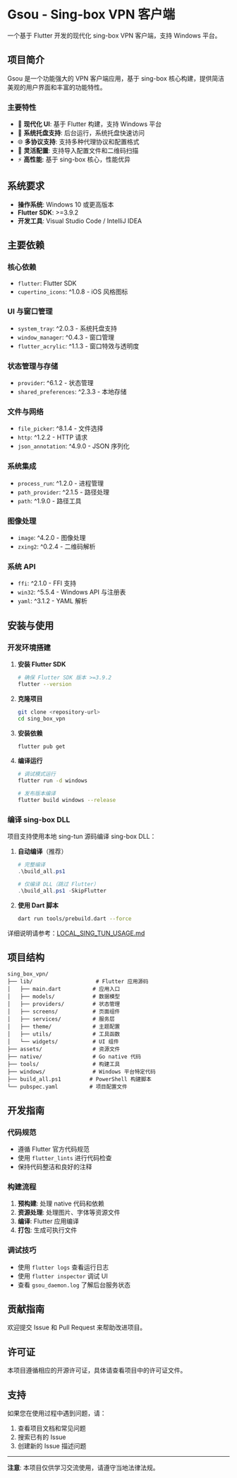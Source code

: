 # Gsou - Sing-box VPN 客户端

一个基于 Flutter 开发的现代化 sing-box VPN 客户端，支持 Windows 平台。

## 项目简介

Gsou 是一个功能强大的 VPN 客户端应用，基于 sing-box 核心构建，提供简洁美观的用户界面和丰富的功能特性。

### 主要特性

- 🚀 **现代化 UI**: 基于 Flutter 构建，支持 Windows 平台
- 🎯 **系统托盘支持**: 后台运行，系统托盘快速访问
- 🌐 **多协议支持**: 支持多种代理协议和配置格式
- 🔧 **灵活配置**: 支持导入配置文件和二维码扫描
- ⚡ **高性能**: 基于 sing-box 核心，性能优异

## 系统要求

- **操作系统**: Windows 10 或更高版本
- **Flutter SDK**: >=3.9.2
- **开发工具**: Visual Studio Code / IntelliJ IDEA

## 主要依赖

### 核心依赖
- `flutter`: Flutter SDK
- `cupertino_icons`: ^1.0.8 - iOS 风格图标

### UI 与窗口管理
- `system_tray`: ^2.0.3 - 系统托盘支持
- `window_manager`: ^0.4.3 - 窗口管理
- `flutter_acrylic`: ^1.1.3 - 窗口特效与透明度

### 状态管理与存储
- `provider`: ^6.1.2 - 状态管理
- `shared_preferences`: ^2.3.3 - 本地存储

### 文件与网络
- `file_picker`: ^8.1.4 - 文件选择
- `http`: ^1.2.2 - HTTP 请求
- `json_annotation`: ^4.9.0 - JSON 序列化

### 系统集成
- `process_run`: ^1.2.0 - 进程管理
- `path_provider`: ^2.1.5 - 路径处理
- `path`: ^1.9.0 - 路径工具

### 图像处理
- `image`: ^4.2.0 - 图像处理
- `zxing2`: ^0.2.4 - 二维码解析

### 系统 API
- `ffi`: ^2.1.0 - FFI 支持
- `win32`: ^5.5.4 - Windows API 与注册表
- `yaml`: ^3.1.2 - YAML 解析

## 安装与使用

### 开发环境搭建

1. **安装 Flutter SDK**
   ```bash
   # 确保 Flutter SDK 版本 >=3.9.2
   flutter --version
   ```

2. **克隆项目**
   ```bash
   git clone <repository-url>
   cd sing_box_vpn
   ```

3. **安装依赖**
   ```bash
   flutter pub get
   ```

4. **编译运行**
   ```bash
   # 调试模式运行
   flutter run -d windows

   # 发布版本编译
   flutter build windows --release
   ```

### 编译 sing-box DLL

项目支持使用本地 sing-tun 源码编译 sing-box DLL：

1. **自动编译**（推荐）
   ```powershell
   # 完整编译
   .\build_all.ps1

   # 仅编译 DLL（跳过 Flutter）
   .\build_all.ps1 -SkipFlutter
   ```

2. **使用 Dart 脚本**
   ```bash
   dart run tools/prebuild.dart --force
   ```

详细说明请参考：[LOCAL_SING_TUN_USAGE.md](LOCAL_SING_TUN_USAGE.md)

## 项目结构

```
sing_box_vpn/
├── lib/                    # Flutter 应用源码
│   ├── main.dart          # 应用入口
│   ├── models/            # 数据模型
│   ├── providers/         # 状态管理
│   ├── screens/           # 页面组件
│   ├── services/          # 服务层
│   ├── theme/             # 主题配置
│   ├── utils/             # 工具函数
│   └── widgets/           # UI 组件
├── assets/                # 资源文件
├── native/                # Go native 代码
├── tools/                 # 构建工具
├── windows/               # Windows 平台特定代码
├── build_all.ps1         # PowerShell 构建脚本
└── pubspec.yaml          # 项目配置文件
```

## 开发指南

### 代码规范
- 遵循 Flutter 官方代码规范
- 使用 `flutter_lints` 进行代码检查
- 保持代码整洁和良好的注释

### 构建流程
1. **预构建**: 处理 native 代码和依赖
2. **资源处理**: 处理图片、字体等资源文件
3. **编译**: Flutter 应用编译
4. **打包**: 生成可执行文件

### 调试技巧
- 使用 `flutter logs` 查看运行日志
- 使用 `flutter inspector` 调试 UI
- 查看 `gsou_daemon.log` 了解后台服务状态

## 贡献指南

欢迎提交 Issue 和 Pull Request 来帮助改进项目。

## 许可证

本项目遵循相应的开源许可证，具体请查看项目中的许可证文件。

## 支持

如果您在使用过程中遇到问题，请：

1. 查看项目文档和常见问题
2. 搜索已有的 Issue
3. 创建新的 Issue 描述问题

---

**注意**: 本项目仅供学习交流使用，请遵守当地法律法规。